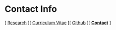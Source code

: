 # Contact Info

[ [Research](/index.md) ][ [Curriculum Vitae](/cv.md) ][ [Github](https://github.com/status-five) ][ **[Contact](/contact.md)** ]


